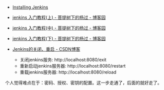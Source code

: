 
- [Installing Jenkins](https://jenkins.io/doc/book/installing/#debian-ubuntu)

- [jenkins 入门教程(上) - 菩提树下的杨过 - 博客园](http://www.cnblogs.com/yjmyzz/p/jenkins-tutorial-part-1.html)
- [jenkins 入门教程(中) - 菩提树下的杨过 - 博客园](http://www.cnblogs.com/yjmyzz/p/jenkins-tutorial-part-2.html)
- [jenkins 入门教程(下) - 菩提树下的杨过 - 博客园](http://www.cnblogs.com/yjmyzz/p/jenkins-tutorial-part-3.html)


- [Jenkins的关闭、重启 - CSDN博客](https://blog.csdn.net/itfootball/article/details/44876517)
    - 关闭jenkins服务: http://localhost:8080/exit
    - 重新启动jenkins服务器: http://localhost:8080/restart
    - 重载jenkins服务器: http://localhost:8080/reload

个人觉得难点在于：密码、授权、密钥的配置。这一步走通了，后面的就好走了。
